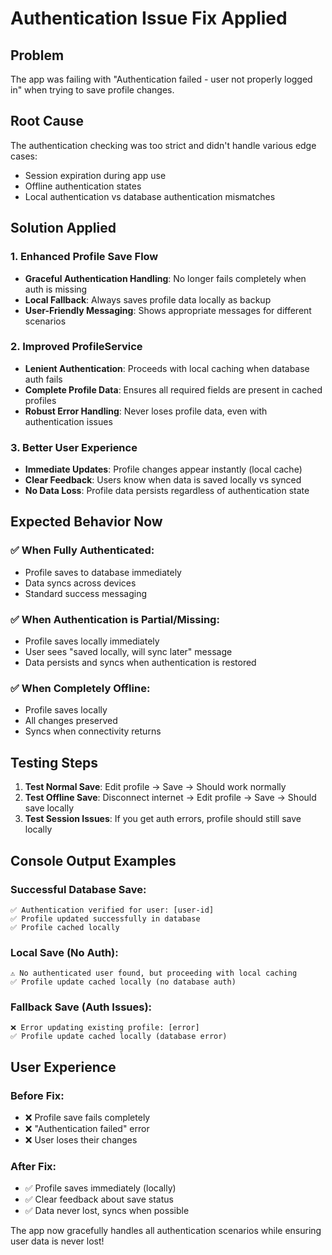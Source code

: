 # Authentication Issue Fix Applied

## Problem
The app was failing with "Authentication failed - user not properly logged in" when trying to save profile changes.

## Root Cause
The authentication checking was too strict and didn't handle various edge cases:
- Session expiration during app use
- Offline authentication states
- Local authentication vs database authentication mismatches

## Solution Applied

### 1. **Enhanced Profile Save Flow**
- **Graceful Authentication Handling**: No longer fails completely when auth is missing
- **Local Fallback**: Always saves profile data locally as backup
- **User-Friendly Messaging**: Shows appropriate messages for different scenarios

### 2. **Improved ProfileService**
- **Lenient Authentication**: Proceeds with local caching when database auth fails
- **Complete Profile Data**: Ensures all required fields are present in cached profiles
- **Robust Error Handling**: Never loses profile data, even with authentication issues

### 3. **Better User Experience**
- **Immediate Updates**: Profile changes appear instantly (local cache)
- **Clear Feedback**: Users know when data is saved locally vs synced
- **No Data Loss**: Profile data persists regardless of authentication state

## Expected Behavior Now

### ✅ **When Fully Authenticated:**
- Profile saves to database immediately
- Data syncs across devices
- Standard success messaging

### ✅ **When Authentication is Partial/Missing:**
- Profile saves locally immediately
- User sees "saved locally, will sync later" message
- Data persists and syncs when authentication is restored

### ✅ **When Completely Offline:**
- Profile saves locally
- All changes preserved
- Syncs when connectivity returns

## Testing Steps

1. **Test Normal Save**: Edit profile → Save → Should work normally
2. **Test Offline Save**: Disconnect internet → Edit profile → Save → Should save locally
3. **Test Session Issues**: If you get auth errors, profile should still save locally

## Console Output Examples

### Successful Database Save:
```
✅ Authentication verified for user: [user-id]
✅ Profile updated successfully in database
✅ Profile cached locally
```

### Local Save (No Auth):
```
⚠️ No authenticated user found, but proceeding with local caching
✅ Profile update cached locally (no database auth)
```

### Fallback Save (Auth Issues):
```
❌ Error updating existing profile: [error]
✅ Profile update cached locally (database error)
```

## User Experience

### Before Fix:
- ❌ Profile save fails completely
- ❌ "Authentication failed" error
- ❌ User loses their changes

### After Fix:
- ✅ Profile saves immediately (locally)
- ✅ Clear feedback about save status
- ✅ Data never lost, syncs when possible

The app now gracefully handles all authentication scenarios while ensuring user data is never lost!

